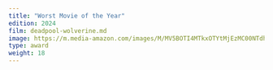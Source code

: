```yaml
---
title: "Worst Movie of the Year"
edition: 2024
film: deadpool-wolverine.md
image: https://m.media-amazon.com/images/M/MV5BOTI4MTkxOTYtMjEzMC00NTdhLWE1YTUtMzUzMTRhOTA1YzNmXkEyXkFqcGc@._V1_FMjpg_UX1024_.jpg
type: award
weight: 18
---
```

